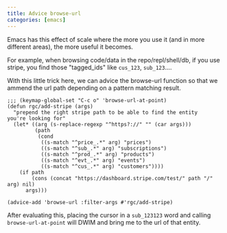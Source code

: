 ```yaml
---
title: Advice browse-url
categories: [emacs]
---
```


Emacs has this effect of scale where the more you use it (and in more
different areas), the more useful it becomes.

For example, when browsing code/data in the repo/repl/shell/db, if you
use stripe, you find those "tagged_ids" like `cus_123`, `sub_123`....

With this little trick here, we can advice the browse-url function so
that we ammend the url path depending on a pattern matching result.

```elisp
;;; (keymap-global-set "C-c o" 'browse-url-at-point)
(defun rgc/add-stripe (args)
  "prepend the right stripe path to be able to find the entity
you're looking for"
  (let* ((arg (s-replace-regexp "^https?://" "" (car args)))
         (path
          (cond
           ((s-match "^price_.*" arg) "prices")
           ((s-match "^sub_.*" arg) "subscriptions")
           ((s-match "^prod_.*" arg) "products")
           ((s-match "^evt_.*" arg) "events")
           ((s-match "^cus_.*" arg) "customers"))))
    (if path
        (cons (concat "https://dashboard.stripe.com/test/" path "/" arg) nil)
      args)))

(advice-add 'browse-url :filter-args #'rgc/add-stripe)
```

After evaluating this, placing the cursor in a `sub_123123` word and
calling `browse-url-at-point` will DWIM and bring me to the url of
that entity.
